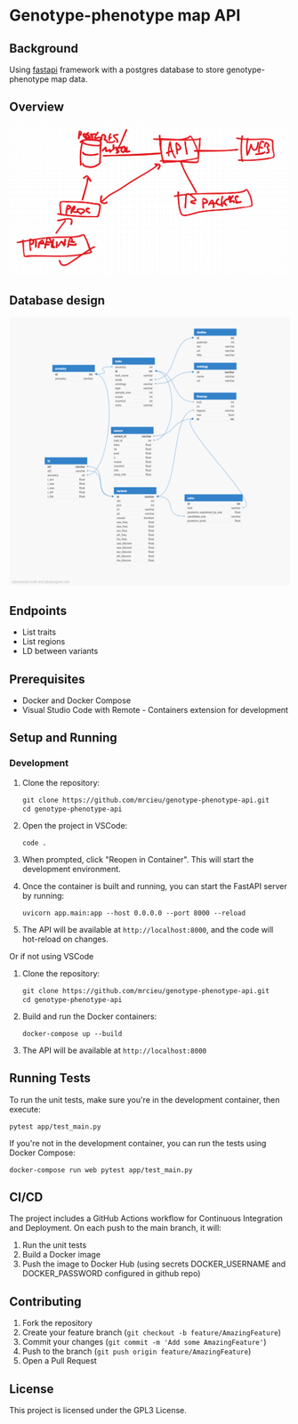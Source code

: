 # Genotype-phenotype map API

## Background

Using [fastapi](http://fastapi.tiangolo.com) framework with a postgres database to store genotype-phenotype map data.

## Overview

![alt text](image.png)

## Database design

![Database design](db/genotype-phenotype-map_1.png)

## Endpoints

- List traits
- List regions
- LD between variants

## Prerequisites

- Docker and Docker Compose
- Visual Studio Code with Remote - Containers extension for development

## Setup and Running

### Development

1. Clone the repository:
   ```
   git clone https://github.com/mrcieu/genotype-phenotype-api.git
   cd genotype-phenotype-api
   ```

2. Open the project in VSCode:
   ```
   code .
   ```

3. When prompted, click "Reopen in Container". This will start the development environment.

4. Once the container is built and running, you can start the FastAPI server by running:
   ```
   uvicorn app.main:app --host 0.0.0.0 --port 8000 --reload
   ```

5. The API will be available at `http://localhost:8000`, and the code will hot-reload on changes.

Or if not using VSCode

1. Clone the repository:
   ```
   git clone https://github.com/mrcieu/genotype-phenotype-api.git
   cd genotype-phenotype-api
   ```

2. Build and run the Docker containers:
   ```
   docker-compose up --build
   ```

3. The API will be available at `http://localhost:8000`


## Running Tests

To run the unit tests, make sure you're in the development container, then execute:

```
pytest app/test_main.py
```

If you're not in the development container, you can run the tests using Docker Compose:

```
docker-compose run web pytest app/test_main.py
```

## CI/CD

The project includes a GitHub Actions workflow for Continuous Integration and Deployment. On each push to the main branch, it will:

1. Run the unit tests
2. Build a Docker image
3. Push the image to Docker Hub (using secrets DOCKER_USERNAME and DOCKER_PASSWORD configured in github repo)

## Contributing

1. Fork the repository
2. Create your feature branch (`git checkout -b feature/AmazingFeature`)
3. Commit your changes (`git commit -m 'Add some AmazingFeature'`)
4. Push to the branch (`git push origin feature/AmazingFeature`)
5. Open a Pull Request

## License

This project is licensed under the GPL3 License.
